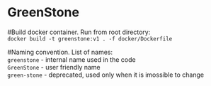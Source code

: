 # GreenStone

#Build docker container. 
Run from root directory:  
`docker build -t greenstone:v1 . -f docker/Dockerfile`

#Naming convention. 
List of names:  
`greenstone` - internal name used in the code  
`GreenStone` - user friendly name  
`green-stone` - deprecated, used only when it is imossible to change  
